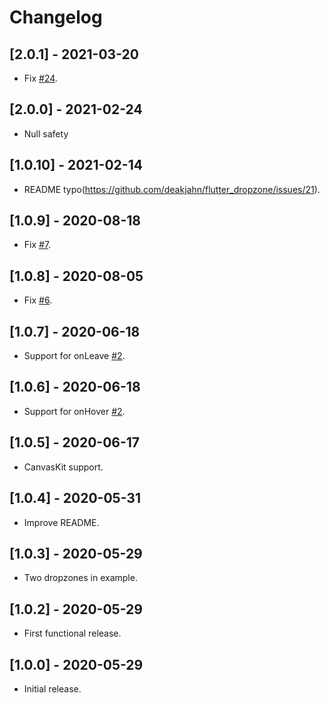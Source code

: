 # Changelog

## [2.0.1] - 2021-03-20

* Fix [#24](https://github.com/deakjahn/flutter_dropzone/issues/24).

## [2.0.0] - 2021-02-24

* Null safety

## [1.0.10] - 2021-02-14

* README typo(https://github.com/deakjahn/flutter_dropzone/issues/21).

## [1.0.9] - 2020-08-18

* Fix [#7](https://github.com/deakjahn/flutter_dropzone/issues/7).

## [1.0.8] - 2020-08-05

* Fix [#6](https://github.com/deakjahn/flutter_dropzone/issues/6).

## [1.0.7] - 2020-06-18

* Support for onLeave [#2](https://github.com/deakjahn/flutter_dropzone/issues/2).

## [1.0.6] - 2020-06-18

* Support for onHover [#2](https://github.com/deakjahn/flutter_dropzone/issues/2).

## [1.0.5] - 2020-06-17

* CanvasKit support.

## [1.0.4] - 2020-05-31

* Improve README.

## [1.0.3] - 2020-05-29

* Two dropzones in example.

## [1.0.2] - 2020-05-29

* First functional release.

## [1.0.0] - 2020-05-29

* Initial release.

